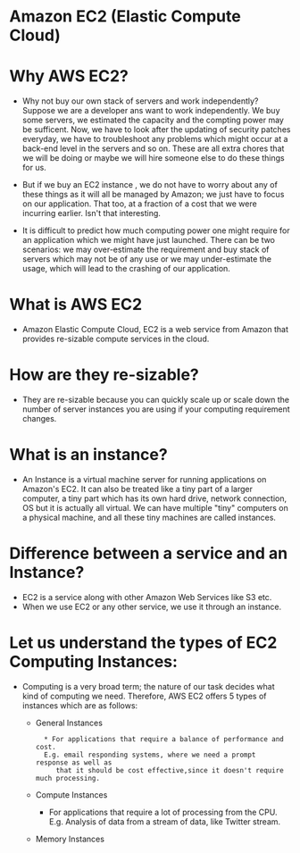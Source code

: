 # Amazon EC2 (Elastic Compute Cloud)


# Why AWS EC2?

* Why not buy our own stack of servers and work independently? Suppose we are a developer ans want to
  work independently. We buy some servers, we estimated the capacity and the compting power may be
  sufficent. Now, we have to look after the updating of security patches everyday, we have to 
  troubleshoot any problems which might occur at a back-end level in the servers and so on. These are
  all extra chores that we will be doing or maybe we will hire someone else to do these things for us.

* But if we buy an EC2 instance , we do not have to worry about any of these things as it will all be
  managed by Amazon; we just have to focus on our application. That too, at a fraction of a cost that
  we were incurring earlier. Isn't that interesting.

* It is difficult to predict how much computing power one might require for an application which we 
  might have just launched. There can be two scenarios: we may over-estimate the requirement and buy
  stack of servers which may not be of any use or we may under-estimate the usage, which will lead to
  the crashing of our application.

# What is AWS EC2

* Amazon Elastic Compute Cloud, EC2 is a web service from Amazon that provides re-sizable compute 
  services in the cloud.

# How are they re-sizable?

* They are re-sizable because you can quickly scale up or scale down the number of server instances
  you are using if your computing requirement changes.

# What is an instance?

* An Instance is a virtual machine server for running applications on Amazon's EC2. It can also
  be treated like a tiny part of a larger computer, a tiny part which has its own hard drive, network
  connection, OS but it is actually all virtual. We can have multiple "tiny" computers on a physical
  machine, and all these tiny machines are called instances.

# Difference between a service and an Instance?
* EC2 is a service along with other Amazon Web Services like S3 etc.
* When we use EC2 or any other service, we use it through an instance.

# Let us understand the types of EC2 Computing Instances:
* Computing is a very broad term; the nature of our task decides what kind of computing we need.
  Therefore, AWS EC2 offers 5 types of instances which are as follows:
    
	* General Instances

     		* For applications that require a balance of performance and cost.
	        E.g. email responding systems, where we need a prompt response as well as
	           that it should be cost effective,since it doesn't require much processing.

	* Compute Instances
	
		* For applications that require a lot of processing from the CPU.
	        E.g. Analysis of data from a stream of data, like Twitter stream.

	* Memory Instances
	
	